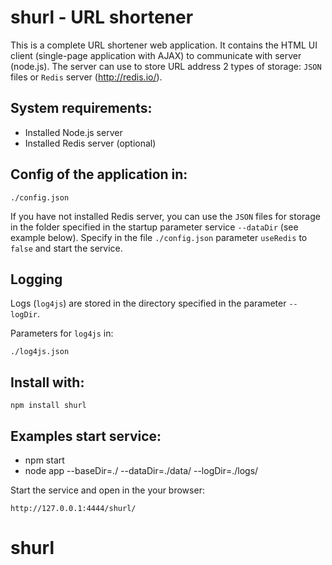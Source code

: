 shurl - URL shortener
==============================

This is a complete URL shortener web application. It contains the HTML UI client (single-page application with AJAX) to communicate with server (node.js).
The server can use to store URL address 2 types of storage: `JSON` files or `Redis` server (http://redis.io/).

System requirements:
--------------------

- Installed Node.js server
- Installed Redis server (optional)

Config of the application in:
-----------------------------

    ./config.json

If you have not installed Redis server, you can use the `JSON` files for storage in the folder specified in the startup parameter service `--dataDir` (see example below).
Specify in the file `./config.json` parameter `useRedis` to `false` and start the service.


Logging
-------
Logs (`log4js`) are stored in the directory specified in the parameter `--logDir`.

Parameters for `log4js` in:

    ./log4js.json

Install with:
-------------
    npm install shurl

Examples start service:
----------------------

- npm start
- node app --baseDir=./ --dataDir=./data/ --logDir=./logs/


Start the service and open in the your browser:

    http://127.0.0.1:4444/shurl/
# shurl 

